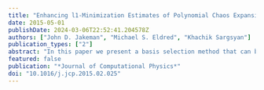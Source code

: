 ```yaml
---
title: "Enhancing l1-Minimization Estimates of Polynomial Chaos Expansions using Basis Selection"
date: 2015-05-01
publishDate: 2024-03-06T22:52:41.204578Z
authors: ["John D. Jakeman", "Michael S. Eldred", "Khachik Sargsyan"]
publication_types: ["2"]
abstract: "In this paper we present a basis selection method that can be used with l1-minimization to adaptively determine the large coefficients of polynomial chaos expansions (PCE). The adaptive construction produces anisotropic basis sets that have more terms in important dimensions and limits the number of unimportant terms that increase mutual coherence and thus degrade the performance of l1-minimization. The important features and the accuracy of basis selection are demonstrated with a number of numerical examples. Specifically, we show that for a given computational budget, basis selection produces a more accurate PCE than would be obtained if the basis were fixed a priori. We also demonstrate that basis selection can be applied with non-uniform random variables and can leverage gradient information."
featured: false
publication: "*Journal of Computational Physics*"
doi: "10.1016/j.jcp.2015.02.025"
---
```


